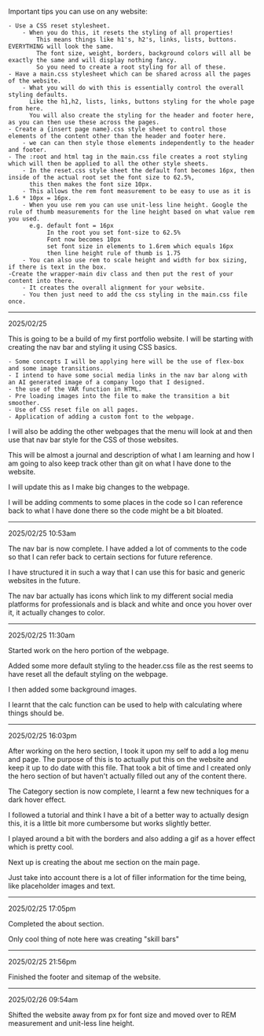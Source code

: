 Important tips you can use on any website:

    - Use a CSS reset stylesheet.
        - When you do this, it resets the styling of all properties!
            This means things like h1's, h2's, links, lists, buttons. EVERYTHING will look the same.
            The font size, weight, borders, background colors will all be exactly the same and will display nothing fancy.
            So you need to create a root styling for all of these.
    - Have a main.css stylesheet which can be shared across all the pages of the website.
        - What you will do with this is essentially control the overall styling defaults.
          Like the h1,h2, lists, links, buttons styling for the whole page from here.
          You will also create the styling for the header and footer here, as you can then use these across the pages.
    - Create a {insert page name}.css style sheet to control those elements of the content other than the header and footer here.
        - we can can then style those elements independently to the header and footer.
    - The :root and html tag in the main.css file creates a root styling which will then be applied to all the other style sheets.
        - In the reset.css style sheet the default font becomes 16px, then inside of the actual root set the font size to 62.5%,
          this then makes the font size 10px.
        - This allows the rem font measurement to be easy to use as it is 1.6 * 10px = 16px.
        - When you use rem you can use unit-less line height. Google the rule of thumb measurements for the line height based on what value rem you used.
          e.g. default font = 16px
               In the root you set font-size to 62.5%
               Font now becomes 10px
               set font size in elements to 1.6rem which equals 16px
               then line height rule of thumb is 1.75
        - You can also use rem to scale height and width for box sizing, if there is text in the box.
    -Create the wrapper-main div class and then put the rest of your content into there.
        - It creates the overall alignment for your website.
        - You then just need to add the css styling in the main.css file once.

----------------------------------------------------

2025/02/25

This is going to be a build of my first portfolio website.
I will be starting with creating the nav bar and styling it using CSS basics.

    - Some concepts I will be applying here will be the use of flex-box and some image transitions.
    - I intend to have some social media links in the nav bar along with an AI generated image of a company logo that I designed.
    - the use of the VAR function in HTML.
    - Pre loading images into the file to make the transition a bit smoother.
    - Use of CSS reset file on all pages.
    - Application of adding a custom font to the webpage.

I will also be adding the other webpages that the menu will look at and then use that nav bar style for the CSS of those websites.

This will be almost a journal and description of what I am learning and how I am going to also keep track other than git on what I have done to the website.

I will update this as I make big changes to the webpage.

I will be adding comments to some places in the code so I can reference back to what I have done there so the code might be a bit bloated.

---------------------------------------------------

2025/02/25 10:53am

The nav bar is now complete. I have added a lot of comments to the code so that I can refer back to certain sections for future reference.

I have structured it in such a way that I can use this for basic and generic websites in the future.

The nav bar actually has icons which link to my different social media platforms for professionals and is black and white and once you hover over it, it actually changes to color.

--------------------------------------------------------

2025/02/25 11:30am

Started work on the hero portion of the webpage.

Added some more default styling to the header.css file as the rest seems to have reset all the 
default styling on the webpage.

I then added some background images.

I learnt that the calc function can be used to help with calculating where things should be.

-------------------------------------------------------------

2025/02/25 16:03pm

After working on the hero section, I took it upon my self to add a log menu and page.
The purpose of this is to actually put this on the website and keep it up to do date with this file.
That took a bit of time and I created only the hero section of but haven't actually filled out any of the content there.

The Category section is now complete, I learnt a few new techniques for a dark hover effect.

I followed a tutorial and think I have a bit of a better way to actually design this, it is a little bit more cumbersome but works slightly better.

I played around a bit with the borders and also adding a gif as a hover effect which is pretty cool.

Next up is creating the about me section on the main page.

Just take into account there is a lot of filler information for the time being, like placeholder images and text.

------------------------------------------------------------------

2025/02/25 17:05pm

Completed the about section.

Only cool thing of note here was creating "skill bars"

---------------------------------------------------------------------

2025/02/25 21:56pm

Finished the footer and sitemap of the website.

-----------------------------------------------------------------------

2025/02/26 09:54am

Shifted the website away from px for font size and moved over to REM measurement and unit-less line height.